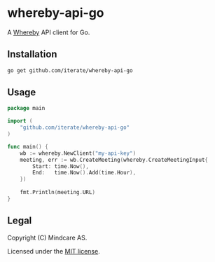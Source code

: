 # whereby-api-go

A [Whereby](https://whereby.com/) API client for Go.

## Installation

```bash
go get github.com/iterate/whereby-api-go
```

## Usage

```go
package main

import (
	"github.com/iterate/whereby-api-go"
)

func main() {
    wb := whereby.NewClient("my-api-key")
    meeting, err := wb.CreateMeeting(whereby.CreateMeetingInput{
        Start: time.Now(),
        End:   time.Now().Add(time.Hour),
    })
    
    fmt.Println(meeting.URL)
}

```

## Legal
Copyright (C) Mindcare AS.

Licensed under the [MIT license](LICENSE.txt).
